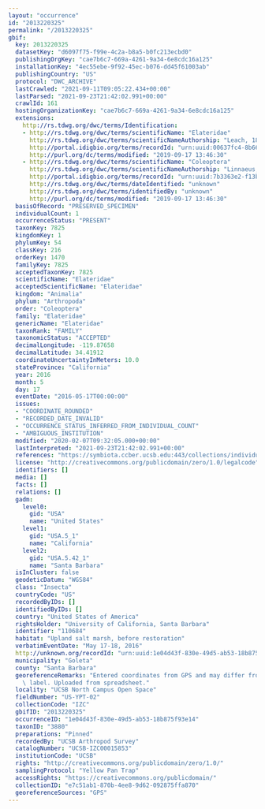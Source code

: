 ```yaml
---
layout: "occurrence"
id: "2013220325"
permalink: "/2013220325"
gbif:
  key: 2013220325
  datasetKey: "d6097f75-f99e-4c2a-b8a5-b0fc213ecbd0"
  publishingOrgKey: "cae7b6c7-669a-4261-9a34-6e8cdc16a125"
  installationKey: "4ec55ebe-9f92-45ec-b076-dd45f61003ab"
  publishingCountry: "US"
  protocol: "DWC_ARCHIVE"
  lastCrawled: "2021-09-11T09:05:22.434+00:00"
  lastParsed: "2021-09-23T21:42:02.991+00:00"
  crawlId: 161
  hostingOrganizationKey: "cae7b6c7-669a-4261-9a34-6e8cdc16a125"
  extensions:
    http://rs.tdwg.org/dwc/terms/Identification:
    - http://rs.tdwg.org/dwc/terms/scientificName: "Elateridae"
      http://rs.tdwg.org/dwc/terms/scientificNameAuthorship: "Leach, 1815"
      http://portal.idigbio.org/terms/recordId: "urn:uuid:00637fc4-8b66-40ed-8b34-075da7dd6c0e"
      http://purl.org/dc/terms/modified: "2019-09-17 13:46:30"
    - http://rs.tdwg.org/dwc/terms/scientificName: "Coleoptera"
      http://rs.tdwg.org/dwc/terms/scientificNameAuthorship: "Linnaeus, 1758"
      http://portal.idigbio.org/terms/recordId: "urn:uuid:7b3363e2-f13b-47b9-bfe4-1823c7ca0705"
      http://rs.tdwg.org/dwc/terms/dateIdentified: "unknown"
      http://rs.tdwg.org/dwc/terms/identifiedBy: "unknown"
      http://purl.org/dc/terms/modified: "2019-09-17 13:46:30"
  basisOfRecord: "PRESERVED_SPECIMEN"
  individualCount: 1
  occurrenceStatus: "PRESENT"
  taxonKey: 7825
  kingdomKey: 1
  phylumKey: 54
  classKey: 216
  orderKey: 1470
  familyKey: 7825
  acceptedTaxonKey: 7825
  scientificName: "Elateridae"
  acceptedScientificName: "Elateridae"
  kingdom: "Animalia"
  phylum: "Arthropoda"
  order: "Coleoptera"
  family: "Elateridae"
  genericName: "Elateridae"
  taxonRank: "FAMILY"
  taxonomicStatus: "ACCEPTED"
  decimalLongitude: -119.87658
  decimalLatitude: 34.41912
  coordinateUncertaintyInMeters: 10.0
  stateProvince: "California"
  year: 2016
  month: 5
  day: 17
  eventDate: "2016-05-17T00:00:00"
  issues:
  - "COORDINATE_ROUNDED"
  - "RECORDED_DATE_INVALID"
  - "OCCURRENCE_STATUS_INFERRED_FROM_INDIVIDUAL_COUNT"
  - "AMBIGUOUS_INSTITUTION"
  modified: "2020-02-07T09:32:05.000+00:00"
  lastInterpreted: "2021-09-23T21:42:02.991+00:00"
  references: "https://symbiota.ccber.ucsb.edu:443/collections/individual/index.php?occid=110684"
  license: "http://creativecommons.org/publicdomain/zero/1.0/legalcode"
  identifiers: []
  media: []
  facts: []
  relations: []
  gadm:
    level0:
      gid: "USA"
      name: "United States"
    level1:
      gid: "USA.5_1"
      name: "California"
    level2:
      gid: "USA.5.42_1"
      name: "Santa Barbara"
  isInCluster: false
  geodeticDatum: "WGS84"
  class: "Insecta"
  countryCode: "US"
  recordedByIDs: []
  identifiedByIDs: []
  country: "United States of America"
  rightsHolder: "University of California, Santa Barbara"
  identifier: "110684"
  habitat: "Upland salt marsh, before restoration"
  verbatimEventDate: "May 17-18, 2016"
  http://unknown.org/recordId: "urn:uuid:1e04d43f-830e-49d5-ab53-18b875f93e14"
  municipality: "Goleta"
  county: "Santa Barbara"
  georeferenceRemarks: "Entered coordinates from GPS and may differ from what is on\
    \ label. Uploaded from spreadsheet."
  locality: "UCSB North Campus Open Space"
  fieldNumber: "US-YPT-02"
  collectionCode: "IZC"
  gbifID: "2013220325"
  occurrenceID: "1e04d43f-830e-49d5-ab53-18b875f93e14"
  taxonID: "3880"
  preparations: "Pinned"
  recordedBy: "UCSB Arthropod Survey"
  catalogNumber: "UCSB-IZC00015853"
  institutionCode: "UCSB"
  rights: "http://creativecommons.org/publicdomain/zero/1.0/"
  samplingProtocol: "Yellow Pan Trap"
  accessRights: "https://creativecommons.org/publicdomain/"
  collectionID: "e7c51ab1-870b-4ee8-9d62-092875ffa870"
  georeferenceSources: "GPS"
---
```

